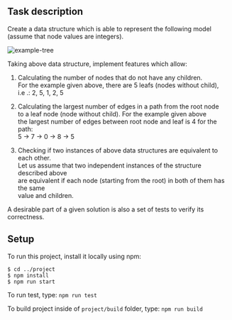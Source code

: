 ## Task description

Create a data structure which is able to represent the following model<br>
(assume that node values
are integers).

![example-tree](https://user-images.githubusercontent.com/105243490/232854988-4051f3b8-6f97-411e-bdad-9d2ffbd975f6.png)

Taking above data structure, implement features which allow:

1. Calculating the number of nodes that do not have any children.<br>
   For the example given above, there are 5 leafs (nodes without child),<br>
   i.e .: 2, 5, 1, 2, 5

2. Calculating the largest number of edges in a path from the root node<br>
   to a leaf node (node without child). For the example given above<br>
   the largest number of edges between root node and leaf is 4 for the path:<br>
   5 → 7 → 0 → 8 → 5

3. Checking if two instances of above data structures are equivalent to each other.<br>
   Let us assume that two independent instances of the structure described above<br>
   are equivalent if each node (starting from the root) in both of them has the same<br>
   value and children.

A desirable part of a given solution is also a set of tests to verify its correctness.

## Setup

To run this project, install it locally using npm:

```
$ cd ../project
$ npm install
$ npm run start
```

To run test, type: `npm run test`

To build project inside of `project/build` folder, type: `npm run build`
